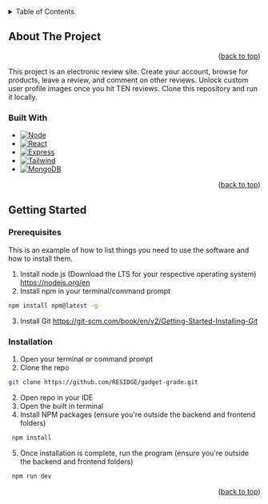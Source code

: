 <a name="readme-top"></a>

<!-- TABLE OF CONTENTS -->
<details>
  <summary>Table of Contents</summary>
  <ol>
    <li>
      <a href="#about-the-project">About The Project</a>
      <ul>
        <li><a href="#built-with">Built With</a></li>
      </ul>
    </li>
    <li>
      <a href="#getting-started">Getting Started</a>
      <ul>
        <li><a href="#prerequisites">Prerequisites</a></li>
        <li><a href="#installation">Installation</a></li>
      </ul>
    </li>
  </ol>
</details>

<!-- ABOUT THE PROJECT -->

## About The Project

<p align="right">(<a href="#readme-top">back to top</a>)</p>

This project is an electronic review site. Create your account, browse for products, leave a review, and comment on other reviews.
Unlock custom user profile images once you hit TEN reviews. Clone this repository and run it locally.

### Built With

- [![Node][node.js]][node-url]
- [![React][react.js]][react-url]
- [![Express][express.js]][express-url]
- [![Tailwind][tailwindcss]][tailwindcss-url]
- [![MongoDB][mongodb]][mongodb-url]

<p align="right">(<a href="#readme-top">back to top</a>)</p>

<!-- GETTING STARTED -->

## Getting Started
### Prerequisites

This is an example of how to list things you need to use the software and how to install them.

1. Install node.js (Download the LTS for your respective operating system)
https://nodejs.org/en
2. Install npm in your terminal/command prompt
  ```sh
  npm install npm@latest -g
  ```
3. Install Git
https://git-scm.com/book/en/v2/Getting-Started-Installing-Git

### Installation

1. Open your terminal or command prompt
1. Clone the repo
```sh
git clone https://github.com/RESIDGE/gadget-grade.git
```
2. Open repo in your IDE
3. Open the built in terminal 
4. Install NPM packages (ensure you're outside the backend and frontend folders)
  ```sh
   npm install
   ```
5. Once installation is complete, run the program (ensure you're outside the backend and frontend folders)
  ```sh
   npm run dev
   ```

<p align="right">(<a href="#readme-top">back to top</a>)</p>

<!-- MARKDOWN LINKS & IMAGES -->
<!-- https://www.markdownguide.org/basic-syntax/#reference-style-links -->

[node.js]: https://img.shields.io/badge/Node.js-43853D?style=for-the-badge&logo=node.js&logoColor=white
[node-url]: https://nodejs.org/
[react.js]: https://img.shields.io/badge/React-20232A?style=for-the-badge&logo=react&logoColor=61DAFB
[react-url]: https://reactjs.org/
[express.js]: https://img.shields.io/badge/Express.js-404D59?style=for-the-badge
[express-url]: https://expressjs.com/
[tailwindcss]: https://img.shields.io/badge/Tailwind_CSS-38B2AC?style=for-the-badge&logo=tailwind-css&logoColor=white
[tailwindcss-url]: https://tailwindcss.com/
[mongodb]: https://img.shields.io/badge/MongoDB-4EA94B?style=for-the-badge&logo=mongodb&logoColor=white
[mongodb-url]: https://www.mongodb.com/

